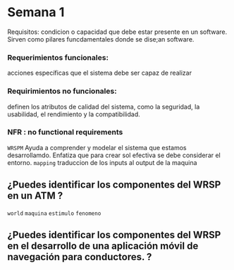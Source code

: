 # Semana 1
Requisitos: condicion o capacidad que debe estar presente en un software.
Sirven como pilares funcdamentales donde se dise;an software.
### Requerimientos funcionales:

acciones específicas que el sistema debe ser capaz de realizar
### Requirimientos no funcionales: 

definen los atributos de calidad del sistema, como la seguridad, la
usabilidad, el rendimiento y la compatibilidad.
### NFR : no functional requirements

`WRSPM` Ayuda a comprender y modelar el sistema que estamos desarrollamdo.
Enfatiza que para crear sol efectiva se debe considerar el entorno.
`mapping` traduccion de los inputs al output de la maquina
## ¿Puedes identificar los componentes del WRSP en un ATM ?
`world` 
`maquina` 
`estimulo`
`fenomeno`

## ¿Puedes identificar los componentes del WRSP en el desarrollo de una aplicación móvil de navegación para conductores. ?
